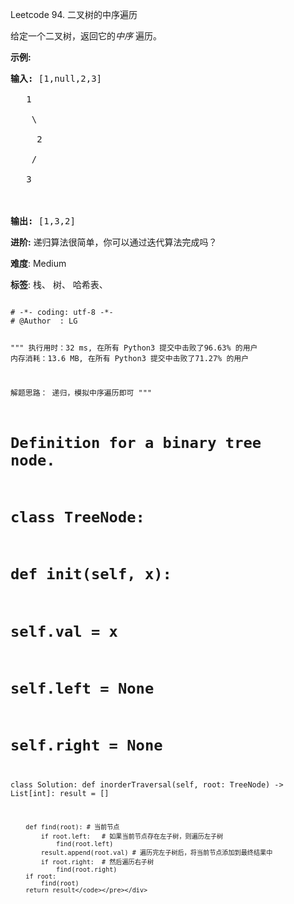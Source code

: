 Leetcode 94. 二叉树的中序遍历
<p>给定一个二叉树，返回它的<em>中序&nbsp;</em>遍历。</p>


<p><strong>示例:</strong></p>



<pre><strong>输入:</strong> [1,null,2,3]

   1

    \

     2

    /

   3



<strong>输出:</strong> [1,3,2]</pre>



<p><strong>进阶:</strong>&nbsp;递归算法很简单，你可以通过迭代算法完成吗？</p>





 **难度**: Medium



 **标签**: 栈、 树、 哈希表、 





<div class="hcb_wrap">
<pre class="prism undefined-numbers lang-python" data-lang="Python"><code>
# -*- coding: utf-8 -*-
# @Author  : LG

"""
执行用时：32 ms, 在所有 Python3 提交中击败了96.63% 的用户
内存消耗：13.6 MB, 在所有 Python3 提交中击败了71.27% 的用户

解题思路：
    递归，模拟中序遍历即可
"""
# Definition for a binary tree node.
# class TreeNode:
#     def __init__(self, x):
#         self.val = x
#         self.left = None
#         self.right = None

class Solution:
    def inorderTraversal(self, root: TreeNode) -> List[int]:
        result = []

        def find(root): # 当前节点
            if root.left:   # 如果当前节点存在左子树，则遍历左子树
                find(root.left)
            result.append(root.val) # 遍历完左子树后，将当前节点添加到最终结果中
            if root.right:  # 然后遍历右子树
                find(root.right)
        if root:
            find(root)
        return result</code></pre></div>
